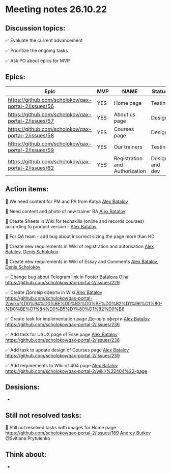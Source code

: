 # Meeting notes 26.10.22  

## Discussion topics:   

:white_check_mark: Evaluate the current advancement

:white_check_mark: Prioritize the ongoing tasks 

:white_check_mark: Ask PO about epics for MVP 

## Epics:  

| Epic                |    MVP  | NAME |Status |
|---------------------|---------|------|-------|   
|https://github.com/scholokov/qax-portal-2/issues/56 |YES| Home page| Testing|
|https://github.com/scholokov/qax-portal-2/issues/57|YES| About us page| Design |
|https://github.com/scholokov/qax-portal-2/issues/58|YES|Courses page |Design|
|https://github.com/scholokov/qax-portal-2/issues/59|YES| Our trainers|Testing|
|https://github.com/scholokov/qax-portal-2/issues/62|YES| Registration and Authorization|Design and dev|  

## Action items: 

:black_square_button: We need content for PM and PA from Katya  [Alex Batalov](https://github.com/ABatalov)  

:black_square_button: Need content and photo of new trainer BA [Alex Batalov](https://github.com/ABatalov) 

:black_square_button: Create Sheets in Wiki for techskills (online and records courses) according to product version - [Alex Batalov](https://github.com/ABatalov) 

:black_square_button: For QA team - add bug about incorrect sizing the page more than HD 

:black_square_button: Create new requirements in Wiki of registration and autorisation [Alex Batalov](https://github.com/ABatalov), [Denis Scholokov](https://github.com/scholokov) 

:black_square_button: Create new requirements in Wiki of Essay and Comments [Alex Batalov](https://github.com/ABatalov), [Denis Scholokov](https://github.com/scholokov) 

:white_check_mark: Change bug about Telegram link in Footer [Batalova Olha](https://github.com/BatalovaOlha) https://github.com/scholokov/qax-portal-2/issues/229

:white_check_mark: Create Договір оферти in Wiki [Alex Batalov](https://github.com/ABatalov)  https://github.com/scholokov/qax-portal-2/wiki/%D0%94%D0%BE%D0%B3%D0%BE%D0%B2%D1%96%D1%80-%D0%BE%D1%84%D0%B5%D1%80%D1%82%D0%B8 

:white_check_mark: Create task for implementation page Договір оферти [Alex Batalov](https://github.com/ABatalov) https://github.com/scholokov/qax-portal-2/issues/236

:white_check_mark: Add task for UI/UX page of Esse page [Alex Batalov](https://github.com/ABatalov) https://github.com/scholokov/qax-portal-2/issues/238  

:white_check_mark: Add task to update design of Courses page [Alex Batalov](https://github.com/ABatalov) https://github.com/scholokov/qax-portal-2/issues/239   

:white_check_mark: Add requirements to Wiki of 404 page  [Alex Batalov](https://github.com/ABatalov) https://github.com/scholokov/qax-portal-2/wiki/%22404%22-page


## Desisions: 

*

## Still not resolved tasks:    

:black_square_button: Still not resolved tasks with images for Home page https://github.com/scholokov/qax-portal-2/issues/189 [Andrey Butkov](https://github.com/ButKoff) @Svitlana Prytulenko 


## Think about:    

*
